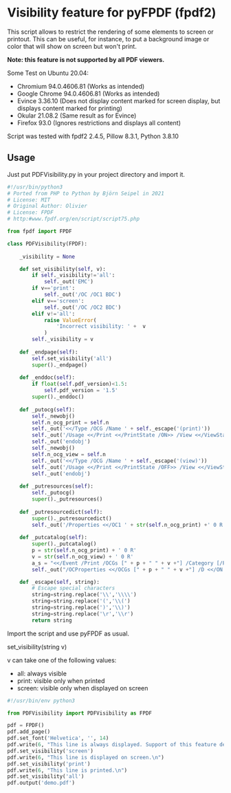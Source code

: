 # Visibility feature for pyFPDF (fpdf2)
This script allows to restrict the rendering of some elements to screen or printout. This can be useful, for instance, to put a background image or color that will show on screen but won't print.

**Note: this feature is not supported by all PDF viewers.** 

Some Test on Ubuntu 20.04: 
- Chromium 94.0.4606.81 (Works as intended)
- Google Chrome 94.0.4606.81 (Works as intended)
- Evince 3.36.10 (Does not display content marked for screen display, but displays content marked for printing)   
- Okular 21.08.2 (Same result as for Evince)
- Firefox 93.0 (Ignores restrictions and displays all content)

Script was tested with fpdf2 2.4.5, Pillow 8.3.1, Python 3.8.10

## Usage

Just put PDFVisibility.py in your project directory and import it.

```python
#!/usr/bin/python3
# Ported from PHP to Python by Björn Seipel in 2021
# License: MIT
# Original Author: Olivier
# License: FPDF 
# http:#www.fpdf.org/en/script/script75.php

from fpdf import FPDF

class PDFVisibility(FPDF):
    
    _visibility = None

    def set_visibility(self, v):
        if self._visibility!='all':
            self._out('EMC')
        if v=='print':
            self._out('/OC /OC1 BDC')
        elif v=='screen':
            self._out('/OC /OC2 BDC')
        elif v!='all':
            raise ValueError(
                'Incorrect visibility: ' +  v
            )
        self._visibility = v
    
    def _endpage(self): 
        self.set_visibility('all')
        super()._endpage()
    
    def _enddoc(self):
        if float(self.pdf_version)<1.5:
            self.pdf_version = '1.5'
        super()._enddoc()
    
    def _putocg(self):  
        self._newobj()
        self.n_ocg_print = self.n
        self._out('<</Type /OCG /Name ' + self._escape('(print)'))
        self._out('/Usage <</Print <</PrintState /ON>> /View <</ViewState /OFF>>>>>>')
        self._out('endobj')
        self._newobj()
        self.n_ocg_view = self.n
        self._out('<</Type /OCG /Name ' + self._escape('(view)'))
        self._out('/Usage <</Print <</PrintState /OFF>> /View <</ViewState /ON>>>>>>')
        self._out('endobj')
    
    def _putresources(self):
        self._putocg()
        super()._putresources()
    
    def _putresourcedict(self):
        super()._putresourcedict()
        self._out('/Properties <</OC1 ' + str(self.n_ocg_print) +' 0 R /OC2 ' + str(self.n_ocg_view) + ' 0 R>>')
    
    def _putcatalog(self):
        super()._putcatalog()
        p = str(self.n_ocg_print) + ' 0 R'
        v = str(self.n_ocg_view) + ' 0 R'
        a_s = "<</Event /Print /OCGs [" + p + " " + v +"] /Category [/Print]>> <</Event /View /OCGs [" + p + " " + v +"] /Category [/View]>>"
        self._out("/OCProperties <</OCGs [" + p + " " + v +"] /D <</ON [" + p + "] /OFF [" + v + "] /AS [" + a_s + "]>>>>")

    def _escape(self, string):
        # Escape special characters
        string=string.replace('\\','\\\\')
        string=string.replace('(','\\(')
        string=string.replace(')','\\)')
        string=string.replace('\r','\\r')
        return string
```

Import the script and use pyFPDF as usual.

set_visibility(string v)

v can take one of the following values:
* all: always visible
* print: visible only when printed
* screen: visible only when displayed on screen

```python
#!/usr/bin/env python3

from PDFVisibility import PDFVisibility as FPDF 

pdf = FPDF()    
pdf.add_page()
pdf.set_font('Helvetica', '', 14)
pdf.write(6, "This line is always displayed. Support of this feature depends on your reader.\n")
pdf.set_visibility('screen')
pdf.write(6, "This line is displayed on screen.\n")
pdf.set_visibility('print')
pdf.write(6, "This line is printed.\n")
pdf.set_visibility('all')
pdf.output('demo.pdf')
```

